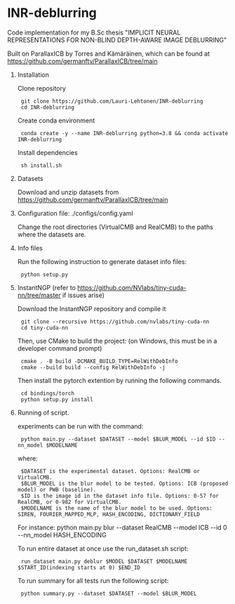# INR-deblurring
Code implementation for my B.Sc thesis "IMPLICIT NEURAL REPRESENTATIONS FOR NON-BLIND DEPTH-AWARE IMAGE DEBLURRING"

Built on ParallaxICB by Torres and Kämäräinen, which can be found at https://github.com/germanftv/ParallaxICB/tree/main


1. Installation
    
    Clone repository
    
        git clone https://github.com/Lauri-Lehtonen/INR-deblurring
        cd INR-deblurring
    
    Create conda environment
    
        conda create -y --name INR-deblurring python=3.8 && conda activate INR-deblurring
    
    Install dependencies
    
        sh install.sh

2. Datasets

    Download and unzip datasets from https://github.com/germanftv/ParallaxICB/tree/main

3. Configuration file: ./configs/config.yaml

    Change the root directories (VirtualCMB and RealCMB) to the paths where the datasets are.

4. Info files

    Run the following instruction to generate dataset info files:
    
        python setup.py
    
5. InstantNGP (refer to https://github.com/NVlabs/tiny-cuda-nn/tree/master if issues arise)
   
    Download the InstantNGP repository and compile it

        git clone --recursive https://github.com/nvlabs/tiny-cuda-nn
        cd tiny-cuda-nn
       
    Then, use CMake to build the project: (on Windows, this must be in a developer command prompt)
    
        cmake . -B build -DCMAKE_BUILD_TYPE=RelWithDebInfo
        cmake --build build --config RelWithDebInfo -j

    Then install the pytorch extention by running the following commands.
    
        cd bindings/torch
        python setup.py install

6. Running of script.

    experiments can be run with the command:
    
        python main.py --dataset $DATASET --model $BLUR_MODEL --id $ID --nn_model $MODELNAME
    
    where:
    
        $DATASET is the experimental dataset. Options: RealCMB or VirtualCMB.
        $BLUR_MODEL is the blur model to be tested. Options: ICB (proposed model) or PWB (baseline).
        $ID is the image id in the dataset info file. Options: 0-57 for RealCMB, or 0-982 for VirtualCMB.
        $MODELNAME is the name of the blur model to be used. Options: SIREN, FOURIER_MAPPED_MLP, HASH_ENCODING, DICTIONARY_FIELD
    
    For instance: python main.py blur --dataset RealCMB --model ICB --id 0 --nn_model HASH_ENCODING
    
    To run entire dataset at once use the run_dataset.sh script:
    
        run_dataset main.py deblur $MODEL $DATASET $MODELNAME $START_ID(indexing starts at 0) $END_ID
    
    To run summary for all tests run the following script:
    
        python summary.py --dataset $DATASET --model $BLUR_MODEL 
